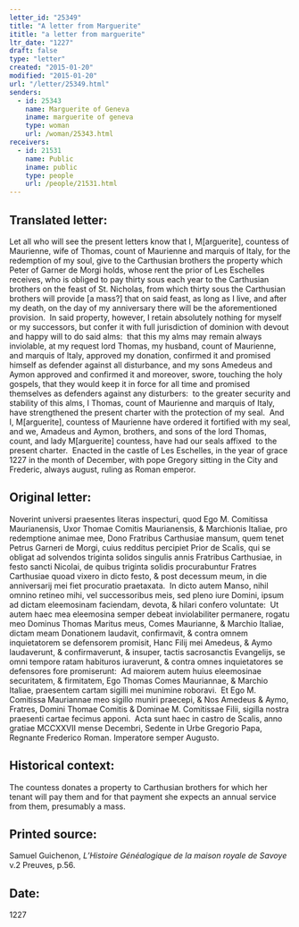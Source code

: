 ```yaml
---
letter_id: "25349"
title: "A letter from Marguerite"
ititle: "a letter from marguerite"
ltr_date: "1227"
draft: false
type: "letter"
created: "2015-01-20"
modified: "2015-01-20"
url: "/letter/25349.html"
senders:
  - id: 25343
    name: Marguerite of Geneva
    iname: marguerite of geneva
    type: woman
    url: /woman/25343.html
receivers:
  - id: 21531
    name: Public
    iname: public
    type: people
    url: /people/21531.html
---
```

<h2> Translated letter:</h2><p>Let all who will see the present letters know that I, M[arguerite], countess of Maurienne, wife of Thomas, count of Maurienne and marquis of Italy, for the redemption of my soul, give to the Carthusian brothers the property which Peter of Garner de Morgi holds, whose rent the prior of Les Eschelles receives, who is obliged to pay thirty sous each year to the Carthusian brothers on the feast of St. Nicholas, from which thirty sous the Carthusian brothers will provide [a mass?] that on said feast, as long as I live, and after my death, on the day of my anniversary there will be the aforementioned provision.&nbsp; In said property, however, I retain absolutely nothing for myself or my successors, but confer it with full jurisdiction of dominion with devout and happy will to do said alms:&nbsp; that this my alms may remain always inviolable, at my request lord Thomas, my husband, count of Maurienne, and marquis of Italy, approved my donation, confirmed it and promised himself as defender against all disturbance, and my sons Amedeus and Aymon approved and confirmed it and moreover, swore, touching the holy gospels, that they would keep it in force for all time and promised themselves as defenders against any disturbers:&nbsp; to the greater security and stability of this alms, I Thomas, count of Maurienne and marquis of Italy, have strengthened the present charter with the protection of my seal.&nbsp; And I, M[arguerite], countess of Maurienne have ordered it fortified with my seal, and we, Amadeus and Aymon, brothers, and sons of the lord Thomas, count, and lady M[arguerite] countess, have had our seals affixed&nbsp; to the&nbsp; present charter.&nbsp; Enacted in the castle of Les Eschelles, in the year of grace 1227 in the month of December, with pope Gregory sitting in the City and Frederic, always august, ruling as Roman emperor.</p><h2 class="mt-4"> Original letter:</h2><p>Noverint universi praesentes literas inspecturi, quod Ego M. Comitissa Maurianensis, Uxor Thomae Comitis Maurianensis, &amp; Marchionis Italiae, pro redemptione animae mee, Dono Fratribus Carthusiae mansum, quem tenet Petrus Garneri de Morgi, cuius redditus percipiet Prior de Scalis, qui se obligat ad solvendos triginta solidos singulis annis Fratribus Carthusiae, in festo sancti Nicolai, de quibus triginta solidis procurabuntur Fratres Carthusiae quoad vixero in dicto festo, &amp; post decessum meum, in die anniversarij mei fiet procuratio praetaxata.&nbsp; In dicto autem Manso, nihil omnino retineo mihi, vel successoribus meis, sed pleno iure Domini, ipsum ad dictam eleemosinam faciendam, devota, &amp; hilari confero voluntate:&nbsp; Ut autem haec mea eleemosina semper debeat inviolabiliter permanere, rogatu meo Dominus Thomas Maritus meus, Comes Maurianne, &amp; Marchio Italiae, dictam meam Donationem laudavit, confirmavit, &amp; contra omnem inquietatorem se defensorem promisit, Hanc Filij mei Amedeus, &amp; Aymo laudaverunt, &amp; confirmaverunt, &amp; insuper, tactis sacrosanctis Evangelijs, se omni tempore ratam habituros iuraverunt, &amp; contra omnes inquietatores se defensores fore promiserunt:&nbsp; Ad maiorem autem huius eleemosinae securitatem, &amp; firmitatem, Ego Thomas Comes Mauriannae, &amp; Marchio Italiae, praesentem cartam sigilli mei munimine roboravi.&nbsp; Et Ego M. Comitissa Mauriannae meo sigillo muniri praecepi, &amp; Nos Amedeus &amp; Aymo, Fratres, Domini Thomae Comitis &amp; Dominae M. Comitissae Filii, sigilla nostra praesenti cartae fecimus apponi.&nbsp; Acta sunt haec in castro de Scalis, anno gratiae MCCXXVII mense Decembri, Sedente in Urbe Gregorio Papa, Regnante Frederico Roman. Imperatore semper Augusto.&nbsp;&nbsp;</p><h2 class="mt-4"> Historical context:</h2><p>The countess donates a property to Carthusian brothers for which her tenant will pay them and for that payment she expects an annual service from them, presumably a mass.</p><h2 class="mt-4"> Printed source:</h2><p>Samuel Guichenon, <i>L’Histoire Généalogique de la maison royale de Savoye</i>&nbsp; v.2 Preuves, p.56.</p><h2 class="mt-4"> Date:</h2>1227